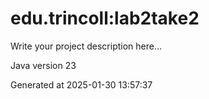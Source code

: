 # edu.trincoll:lab2take2

Write your project description here...

Java version 23

Generated at 2025-01-30 13:57:37
